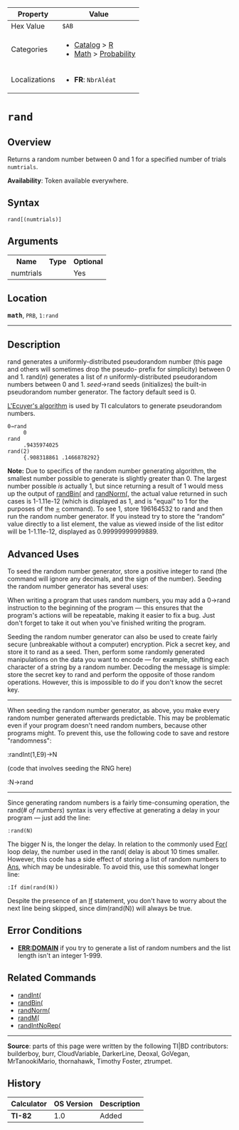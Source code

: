 | Property      | Value |
|---------------|-------|
| Hex Value     | `$AB`|
| Categories    | <ul><li>[Catalog](<../categories/Catalog.md>) > [R](<../categories/Catalog.md#R>)</li><li>[Math](<../categories/Math.md>) > [Probability](<../categories/Math.md#Probability>)</li></ul> |
| Localizations | <ul><li><b>FR</b>: `NbrAléat`</li></ul> |

# `rand`

## Overview
Returns a random number between 0 and 1 for a specified number of trials `numtrials`.


<b>Availability</b>: Token available everywhere.

## Syntax
`rand[(numtrials)]`

## Arguments
<table>
<tr><th>Name</th><th>Type</th><th>Optional</th></tr>

<tr><td>numtrials</td><td></td><td>Yes</td></tr>

</table>

## Location
<tt><kbd><b>math</b></kbd></tt>, `PRB`, `1:rand`
<hr>

## Description

rand generates a uniformly-distributed pseudorandom number (this page and others will sometimes drop the pseudo- prefix for simplicity) between 0 and 1. rand(_n_) generates a list of _n_ uniformly-distributed pseudorandom numbers between 0 and 1. _seed_→rand seeds (initializes) the built-in pseudorandom number generator. The factory default seed is 0.

[L'Ecuyer's algorithm](http://webhome.csc.uvic.ca/~wkui/Courses/CSC446/CLCG.pdf) is used by TI calculators to generate pseudorandom numbers.

```ti-basic
0→rand
     0
rand
     .9435974025
rand(2)
     {.908318861 .1466878292}
```

**Note:** Due to specifics of the random number generating algorithm, the smallest number possible to generate is slightly greater than 0. The largest number possible _is_ actually 1, but since returning a result of 1 would mess up the output of [randBin(](randBin\(.md) and [randNorm(](randNorm\(.md), the actual value returned in such cases is 1-1.11e-12 (which is displayed as 1, and is "equal" to 1 for the purposes of the [=](equal) command). To see 1, store 196164532 to rand and then run the random number generator. If you instead try to store the “random” value directly to a list element, the value as viewed inside of the list editor will be 1-1.11e-12, displayed as 0.99999999999889.

## Advanced Uses

To seed the random number generator, store a positive integer to rand (the command will ignore any decimals, and the sign of the number). Seeding the random number generator has several uses:

When writing a program that uses random numbers, you may add a 0→rand instruction to the beginning of the program — this ensures that the program's actions will be repeatable, making it easier to fix a bug. Just don't forget to take it out when you've finished writing the program.

Seeding the random number generator can also be used to create fairly secure (unbreakable without a computer) encryption. Pick a secret key, and store it to rand as a seed. Then, perform some randomly generated manipulations on the data you want to encode — for example, shifting each character of a string by a random number. Decoding the message is simple: store the secret key to rand and perform the opposite of those random operations. However, this is impossible to do if you don't know the secret key.

* * *

When seeding the random number generator, as above, you make every random number generated afterwards predictable. This may be problematic even if your program doesn't need random numbers, because other programs might. To prevent this, use the following code to save and restore "randomness":

:randInt(1,E9)→N

(code that involves seeding the RNG here)

:N→rand

* * *

Since generating random numbers is a fairly time-consuming operation, the rand(_# of numbers_) syntax is very effective at generating a delay in your program — just add the line:

```ti-basic
:rand(N)
```

  
The bigger N is, the longer the delay. In relation to the commonly used [For(](For\(.md) loop delay, the number used in the rand( delay is about 10 times smaller. However, this code has a side effect of storing a list of random numbers to [Ans](Ans.md), which may be undesirable. To avoid this, use this somewhat longer line:

```ti-basic
:If dim(rand(N))
```

  
Despite the presence of an [If](If.md) statement, you don't have to worry about the next line being skipped, since dim(rand(N)) will always be true.

## Error Conditions

*   **[ERR:DOMAIN](errors#domain)** if you try to generate a list of random numbers and the list length isn't an integer 1-999.

## Related Commands

*   [randInt(](randInt\(.md)
*   [randBin(](randBin\(.md)
*   [randNorm(](randNorm\(.md)
*   [randM(](randM\(.md)
*   [randIntNoRep(](randIntNoRep\(.md)

* * *

**Source**: parts of this page were written by the following TI|BD contributors: builderboy, burr, CloudVariable, DarkerLine, Deoxal, GoVegan, MrTanookiMario, thornahawk, Timothy Foster, ztrumpet.

## History
| Calculator | OS Version | Description |
|------------|------------|-------------|
| <b>TI-82</b> | 1.0 | Added |


